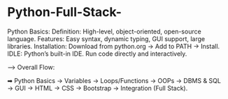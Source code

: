 # Python-Full-Stack-

Python Basics:
Definition: High-level, object-oriented, open-source language.
Features: Easy syntax, dynamic typing, GUI support, large libraries.
Installation: Download from python.org → Add to PATH → Install.
IDLE: Python’s built-in IDE. Run code directly and interactively.


  --> Overall Flow:

➡ Python Basics → Variables → Loops/Functions → OOPs → DBMS & SQL → GUI → HTML → CSS → Bootstrap → Integration (Full Stack).
